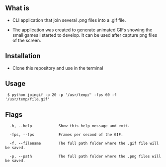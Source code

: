 ## What is
* CLI application that join several .png files into a .gif file.

* The application was created to generate animated GIFs showing the small games i started to develop. It can be used after capture png files of the screen.

## Installation
* Clone this repository and use in the terminal

## Usage
```console
 $ python joingif -p 20 -p '/usr/temp/' -fps 60 -f '/usr/temp/file.gif' 
```

## Flags
```console
  -h, --help            Show this help message and exit.
  
  -fps, --fps           Frames per second of the GIF.                   

  -f, --filename        The full path folder where the .gif file will be saved.
  
  -p, --path            The full path folder where the .png files will be saved. 
                        